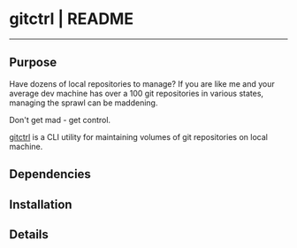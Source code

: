 # gitctrl | README

* * *

## Purpose

Have dozens of local repositories to manage?  If you are like me and your average dev machine has over a 100 git repositories in various states, managing the sprawl can be maddening.

Don't get mad - get control.

[gitctrl](https://github.com/fstab50/gitctrl) is a CLI utility for maintaining volumes of git repositories on local machine.


## Dependencies



## Installation


## Details



